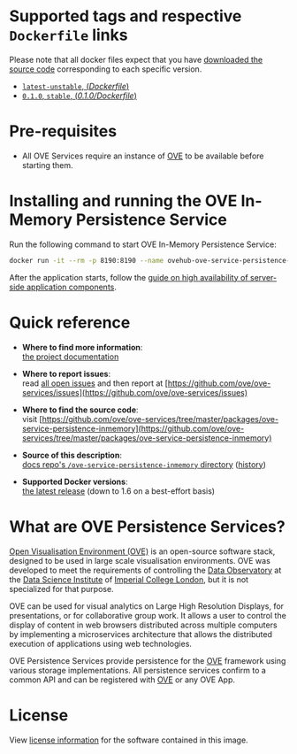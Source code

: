 # Supported tags and respective `Dockerfile` links

Please note that all docker files expect that you have [downloaded the source code](https://ove.readthedocs.io/en/stable/docs/INSTALLATION.html#downloading-source-code) corresponding to each specific version.

- [`latest-unstable`, (*Dockerfile*)](https://github.com/ove/ove-services/blob/master/packages/ove-service-persistence-inmemory/Dockerfile)
- [`0.1.0`, `stable`, (*0.1.0/Dockerfile*)](https://github.com/ove/ove-services/blob/v0.3.0/packages/ove-service-persistence-inmemory/Dockerfile)

# Pre-requisites

- All OVE Services require an instance of [OVE](../ovehub/ove) to be available before starting them.

# Installing and running the OVE In-Memory Persistence Service

Run the following command to start OVE In-Memory Persistence Service:

```sh
docker run -it --rm -p 8190:8190 --name ovehub-ove-service-persistence-inmemory ovehub/ove-service-persistence-inmemory:stable
```

After the application starts, follow the [guide on high availability of server-side application components](https://ove.readthedocs.io/en/stable/docs/BASIC_CONCEPTS.html#high-availability-of-server-side-application-components).

# Quick reference

- **Where to find more information**:<br/>
  [the project documentation](https://ove.readthedocs.io/en/stable/)

- **Where to report issues**:<br/>
  read [all open issues](https://data-science.doc.ic.ac.uk/ove/) and then report at [https://github.com/ove/ove-services/issues](https://github.com/ove/ove-services/issues)

- **Where to find the source code**:<br/>
  visit [https://github.com/ove/ove-services/tree/master/packages/ove-service-persistence-inmemory](https://github.com/ove/ove-services/tree/master/packages/ove-service-persistence-inmemory)

- **Source of this description**:<br/>
  [docs repo's `/ove-service-persistence-inmemory` directory](https://github.com/ove/ove-docs/tree/master/dockerhub/ovehub/ove-service-persistence-inmemory) ([history](https://github.com/ove/ove-docs/commits/master/dockerhub/ovehub/ove-service-persistence-inmemory))

- **Supported Docker versions**:<br/>
  [the latest release](https://github.com/docker/docker-ce/releases/latest) (down to 1.6 on a best-effort basis)

# What are OVE Persistence Services?

[Open Visualisation Environment (OVE)](https://github.com/ove/ove) is an open-source software stack, designed to be used in large scale visualisation environments. OVE was developed to meet the requirements of controlling the [Data Observatory](https://www.imperial.ac.uk/data-science/data-observatory/) at the [Data Science Institute](https://www.imperial.ac.uk/data-science/) of [Imperial College London](https://www.imperial.ac.uk), but it is not specialized for that purpose.

OVE can be used for visual analytics on Large High Resolution Displays, for presentations, or for collaborative group work. It allows a user to control the display of content in web browsers distributed across multiple computers by implementing a microservices architecture that allows the distributed execution of applications using web technologies.

OVE Persistence Services provide persistence for the [OVE](https://github.com/ove/ove) framework using various storage implementations. All persistence services confirm to a common API and can be registered with [OVE](https://github.com/ove/ove) or any OVE App.

# License

View [license information](https://github.com/ove/ove-services/blob/master/LICENSE) for the software contained in this image.

